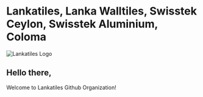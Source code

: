 # Lankatiles, Lanka Walltiles, Swisstek Ceylon, Swisstek Aluminium, Coloma

![Lankatiles Logo](https://www.lankatiles.com/wp-content/uploads/2022/06/lanka-tiles-logo.svg)

## Hello there,

Welcome to Lankatiles Github Organization!

